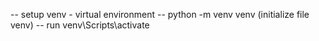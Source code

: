 -- setup venv - virtual environment 
-- python -m venv venv (initialize file venv)
-- run venv\Scripts\activate
